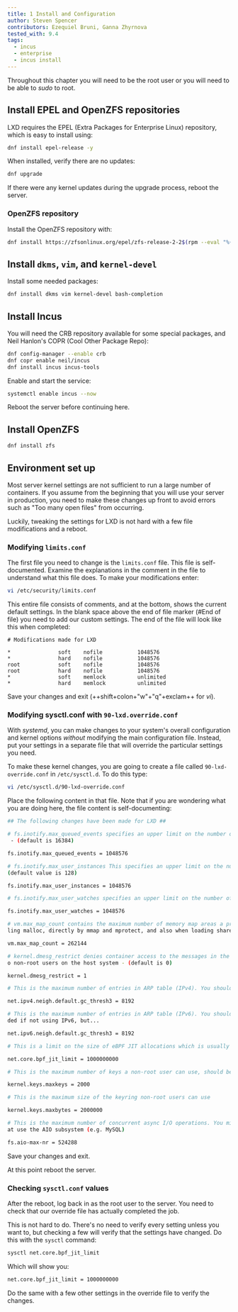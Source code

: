 ```yaml
---
title: 1 Install and Configuration
author: Steven Spencer
contributors: Ezequiel Bruni, Ganna Zhyrnova
tested_with: 9.4
tags:
  - incus
  - enterprise
  - incus install
---
```


Throughout this chapter you will need to be the root user or you will need to be able to *sudo* to root.

## Install EPEL and OpenZFS repositories

LXD requires the EPEL (Extra Packages for Enterprise Linux) repository, which is easy to install using:

```bash
dnf install epel-release -y
```

When installed, verify there are no updates:

```bash
dnf upgrade
```

If there were any kernel updates during the upgrade process, reboot the server.

### OpenZFS repository

Install the OpenZFS repository with:

```bash
dnf install https://zfsonlinux.org/epel/zfs-release-2-2$(rpm --eval "%{dist}").noarch.rpm
```

## Install `dkms`, `vim`, and `kernel-devel`

Install some needed packages:

```bash
dnf install dkms vim kernel-devel bash-completion
```

## Install Incus

You will need the CRB repository available for some special packages, and Neil Hanlon's COPR (Cool Other Package Repo):

```bash
dnf config-manager --enable crb
dnf copr enable neil/incus
dnf install incus incus-tools
```

Enable and start the service:

```bash
systemctl enable incus --now
```

Reboot the server before continuing here.

## Install OpenZFS

```bash
dnf install zfs
```

## Environment set up

Most server kernel settings are not sufficient to run a large number of containers. If you assume from the beginning that you will use your server in production, you need to make these changes up front to avoid errors such as "Too many open files" from occurring.

Luckily, tweaking the settings for LXD is not hard with a few file modifications and a reboot.

### Modifying `limits.conf`

The first file you need to change is the `limits.conf` file. This file is self-documented. Examine the explanations in the comment in the file to understand what this file does. To make your modifications enter:

```bash
vi /etc/security/limits.conf
```

This entire file consists of comments, and at the bottom, shows the current default settings. In the blank space above the end of file marker (#End of file) you need to add our custom settings. The end of the file will look like this when completed:

```text
# Modifications made for LXD

*               soft    nofile           1048576
*               hard    nofile           1048576
root            soft    nofile           1048576
root            hard    nofile           1048576
*               soft    memlock          unlimited
*               hard    memlock          unlimited
```

Save your changes and exit (++shift+colon+"w"+"q"+exclam++ for *vi*).

### Modifying sysctl.conf with `90-lxd.override.conf`

With *systemd*, you can make changes to your system's overall configuration and kernel options *without* modifying the main configuration file. Instead, put your settings in a separate file that will override the particular settings you need.

To make these kernel changes, you are going to create a file called `90-lxd-override.conf` in `/etc/sysctl.d`. To do this type:

```bash
vi /etc/sysctl.d/90-lxd-override.conf
```

Place the following content in that file. Note that if you are wondering what you are doing here, the file content is self-documenting:

```bash
## The following changes have been made for LXD ##

# fs.inotify.max_queued_events specifies an upper limit on the number of events that can be queued to the corresponding inotify instance
 - (default is 16384)

fs.inotify.max_queued_events = 1048576

# fs.inotify.max_user_instances This specifies an upper limit on the number of inotify instances that can be created per real user ID -
(default value is 128)

fs.inotify.max_user_instances = 1048576

# fs.inotify.max_user_watches specifies an upper limit on the number of watches that can be created per real user ID - (default is 8192)

fs.inotify.max_user_watches = 1048576

# vm.max_map_count contains the maximum number of memory map areas a process may have. Memory map areas are used as a side-effect of cal
ling malloc, directly by mmap and mprotect, and also when loading shared libraries - (default is 65530)

vm.max_map_count = 262144

# kernel.dmesg_restrict denies container access to the messages in the kernel ring buffer. Please note that this also will deny access t
o non-root users on the host system - (default is 0)

kernel.dmesg_restrict = 1

# This is the maximum number of entries in ARP table (IPv4). You should increase this if you create over 1024 containers.

net.ipv4.neigh.default.gc_thresh3 = 8192

# This is the maximum number of entries in ARP table (IPv6). You should increase this if you plan to create over 1024 containers.Not nee
ded if not using IPv6, but...

net.ipv6.neigh.default.gc_thresh3 = 8192

# This is a limit on the size of eBPF JIT allocations which is usually set to PAGE_SIZE * 40000. Set this to 1000000000 if you are running Rocky Linux 9.x

net.core.bpf_jit_limit = 1000000000

# This is the maximum number of keys a non-root user can use, should be higher than the number of containers

kernel.keys.maxkeys = 2000

# This is the maximum size of the keyring non-root users can use

kernel.keys.maxbytes = 2000000

# This is the maximum number of concurrent async I/O operations. You might need to increase it further if you have a lot of workloads th
at use the AIO subsystem (e.g. MySQL)

fs.aio-max-nr = 524288
```

Save your changes and exit.

At this point reboot the server.

### Checking `sysctl.conf` values

After the reboot, log back in as the root user to the server. You need to check that our override file has actually completed the job.

This is not hard to do. There's no need to verify every setting unless you want to, but checking a few will verify that the settings have changed. Do this with the `sysctl` command:

```bash
sysctl net.core.bpf_jit_limit
```

Which will show you:

```bash
net.core.bpf_jit_limit = 1000000000 
```

Do the same with a few other settings in the override file to verify the changes.
